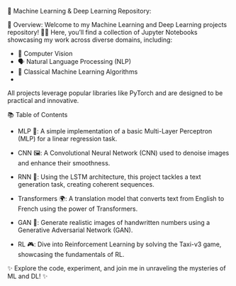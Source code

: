 🚀 Machine Learning & Deep Learning Repository:

🌟 Overview:
Welcome to my Machine Learning and Deep Learning projects repository! 🧠✨
Here, you’ll find a collection of Jupyter Notebooks showcasing my work across diverse domains, including:
  - 🎨 Computer Vision
  - 🗣️ Natural Language Processing (NLP)
  - 🔢 Classical Machine Learning Algorithms
  - 
All projects leverage popular libraries like PyTorch and are designed to be practical and innovative.

📚 Table of Contents

  - MLP 🧮:
    A simple implementation of a basic Multi-Layer Perceptron (MLP) for a linear regression task.
    
  - CNN 🖼️:
    A Convolutional Neural Network (CNN) used to denoise images and enhance their smoothness.
    
  - RNN 📝:
    Using the LSTM architecture, this project tackles a text generation task, creating coherent sequences.

  - Transformers 🌍:
    A translation model that converts text from English to French using the power of Transformers.

  - GAN 🔢:
    Generate realistic images of handwritten numbers using a Generative Adversarial Network (GAN).

  - RL 🎮:
    Dive into Reinforcement Learning by solving the Taxi-v3 game, showcasing the fundamentals of RL.


✨ Explore the code, experiment, and join me in unraveling the mysteries of ML and DL! ✨
